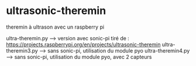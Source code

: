 # ultrasonic-theremin
theremin à ultrason avec un raspberry pi

ultra-theremin.py --> version avec sonic-pi tiré de : https://projects.raspberrypi.org/en/projects/ultrasonic-theremin
ultra-theremin3.py --> sans sonic-pi, utilisation du module pyo
ultra-theremin4.py --> sans sonic-pi, utilisation du module pyo, avec 2 capteurs
